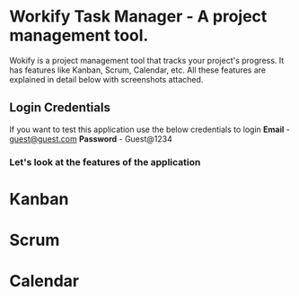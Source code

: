 # Workify Task Manager - A project management tool.

Wokify is a project management tool that tracks your project's progress. It has features like Kanban, Scrum, Calendar, etc. All these features are explained in detail below with screenshots attached.

## Login Credentials
If you want to test this application use the below credentials to login
**Email** - guest@guest.com
**Password** - Guest@1234

### Let's look at the features of the application

# Kanban

# Scrum

# Calendar
